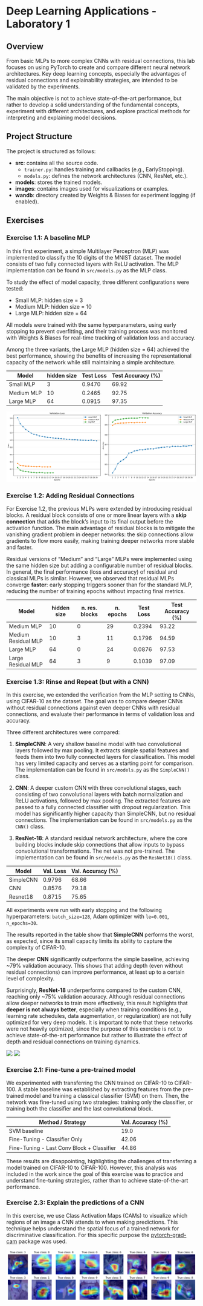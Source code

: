 # Deep Learning Applications - Laboratory 1

## Overview
From basic MLPs to more complex CNNs with residual connections, this lab focuses on using PyTorch to create and compare different neural network architectures. Key deep learning concepts, especially the advantages of residual connections and explainability strategies, are intended to be validated by the experiments.

The main objective is not to achieve state-of-the-art performance, but rather to develop a solid understanding of the fundamental concepts, experiment with different architectures, and explore practical methods for interpreting and explaining model decisions.

## Project Structure
The project is structured as follows:
* __src__: contains all the source code.
    * ```trainer.py```: handles training and callbacks (e.g., EarlyStopping).
    * ```models.py```: defines the network architectures (CNN, ResNet, etc.).
* __models__: stores the trained models.
* __images__: contains images used for visualizations or examples.
* __wandb__: directory created by Weights & Biases for experiment logging (if enabled).

## Exercises
### Exercise 1.1: A baseline MLP
In this first experiment, a simple Multilayer Perceptron (MLP) was implemented to classify the 10 digits of the MNIST dataset. The model consists of two fully connected layers with ReLU activation. The MLP implementation can be found in ``` src/models.py ``` as the MLP class. 

To study the effect of model capacity, three different configurations were tested:

* Small MLP: hidden size = 3
* Medium MLP: hidden size = 10
* Large MLP: hidden size = 64

All models were trained with the same hyperparameters, using early stopping to prevent overfitting, and their training process was monitored with Weights & Biases for real-time tracking of validation loss and accuracy.

Among the three variants, the Large MLP (hidden size = 64) achieved the best performance, showing the benefits of increasing the representational capacity of the network while still maintaining a simple architecture.


| Model      |hidden size | Test Loss  | Test Accuracy (%) |
|----------  |------------|------------|------------|
| Small MLP  | 3          | 0.9470       | 69.92         |
| Medium MLP | 10         | 0.2465       | 92.75         |
| Large MLP  | 64         | 0.0915       | 97.35         |

![MLPs comparison](./images/LC_MLP_confronto_1.png)

### Exercise 1.2: Adding Residual Connections

For Exercise 1.2, the previous MLPs were extended by introducing residual blocks. A residual block consists of one or more linear layers with a **skip connection** that adds the block’s input to its final output before the activation function. The main advantage of residual blocks is to mitigate the vanishing gradient problem in deeper networks: the skip connections allow gradients to flow more easily, making training deeper networks more stable and faster.

Residual versions of “Medium” and “Large” MLPs were implemented using the same hidden size but adding a configurable number of residual blocks. In general, the final performance (loss and accuracy) of residual and classical MLPs is similar. However, we observed that residual MLPs converge **faster**: early stopping triggers sooner than for the standard MLP, reducing the number of training epochs without impacting final metrics.


| Model               |hidden size |n. res. blocks|n. epochs | Test Loss  | Test Accuracy (%) |
|---------------------|------------|--------------|----------|------------|------------|
| Medium MLP          | 10         |0             |29        | 0.2394     | 93.22      |
| Medium Residual MLP | 10         |3             |11        | 0.1796     | 94.59      |
| Large MLP           | 64         |0             |24        | 0.0876     | 97.53      |
| Large Residual MLP  | 64         |3             |9         | 0.1039     | 97.09      |



### Exercise 1.3: Rinse and Repeat (but with a CNN)
In this exercise, we extended the verification from the MLP setting to CNNs, using CIFAR-10 as the dataset. The goal was to compare deeper CNNs without residual connections against even deeper CNNs with residual connections, and evaluate their performance in terms of validation loss and accuracy.

Three different architectures were compared:

1. **SimpleCNN**:
A very shallow baseline model with two convolutional layers followed by max pooling. It extracts simple spatial features and feeds them into two fully connected layers for classification. This model has very limited capacity and serves as a starting point for comparison. The implementation can be found in ``` src/models.py ``` as the ```SimpleCNN()``` class. 

2. **CNN**:
A deeper custom CNN with three convolutional stages, each consisting of two convolutional layers with batch normalization and ReLU activations, followed by max pooling. The extracted features are passed to a fully connected classifier with dropout regularization. This model has significantly higher capacity than SimpleCNN, but no residual connections. The implementation can be found in ``` src/models.py ``` as the ```CNN()``` class.

3. **ResNet-18**:
A standard residual network architecture, where the core building blocks include skip connections that allow inputs to bypass convolutional transformations. The net was not pre-trained. The implementation can be found in ``` src/models.py ``` as the ```ResNet18()``` class.

| Model      | Val. Loss  | Val. Accuracy (%) |
|----------  |------------|------------|
| SimpleCNN  |0.9796      | 68.66        |
|       CNN  |0.8576      | 79.18         |
| Resnet18   |0.8715      | 75.65         |

All experiments were run with early stopping and the following hyperparameters: ```batch_size=128```, Adam optimizer with ```le=0.001```, ```n_epochs=30```.

The results reported in the table show that **SimpleCNN** performs the worst, as expected, since its small capacity limits its ability to capture the complexity of CIFAR-10.

The deeper **CNN** significantly outperforms the simple baseline, achieving ~79% validation accuracy. This shows that adding depth (even without residual connections) can  improve performance, at least up to a certain level of complexity.

Surprisingly, **ResNet-18** underperforms compared to the custom CNN, reaching only ~75% validation accuracy. Although residual connections allow deeper networks to train more effectively, this result highlights that **deeper is not always better**, especially when training conditions (e.g., learning rate schedules, data augmentation, or regularization) are not fully optimized for very deep models. It is important to note that these networks were not heavily optimized, since the purpose of this exercise is not to achieve state-of-the-art performance but rather to illustrate the effect of depth and residual connections on training dynamics.

<p float="left">
  <img src="./images/CNNs_comparison_loss.svg" width="200" />
  <img src="./images/CNNs_comparison_acc.svg" width="200" />
</p>


### Exercise 2.1: Fine-tune a pre-trained model
We experimented with transferring the CNN trained on CIFAR-10 to CIFAR-100. A stable baseline was established by extracting features from the pre-trained model and training a classical classifier (SVM) on them. Then, the network was fine-tuned using two strategies: training only the classifier, or training both the classifier and the last convolutional block.


|Method / Strategy                          | Val. Accuracy (%) |
|------------                               |-------------------|
| SVM baseline                              | 19.0              |
| Fine-Tuning - Classifier Only             | 42.06             |
| Fine-Tuning - Last Conv Block + Classifier| 44.86             |

These results are disappointing, highlighting the challenges of transferring a model trained on CIFAR-10 to CIFAR-100. However, this analysis was included in the work since the goal of this exercise was to practice and understand fine-tuning strategies, rather than to achieve state-of-the-art performance.

### Exercise 2.3: Explain the predictions of a CNN
In this exercise, we use Class Activation Maps (CAMs) to visualize which regions of an image a CNN attends to when making predictions. This technique helps understand the spatial focus of a trained network for discriminative classification. 
For this specific purpose the [pytorch-grad-cam](https://github.com/jacobgil/pytorch-grad-cam) package was used. 

![GradCam](./images/gradcam_2.png)
